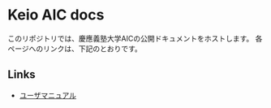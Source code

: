 # Keio AIC docs
このリポジトリでは、慶應義塾大学AICの公開ドキュメントをホストします。
各ページへのリンクは、下記のとおりです。

## Links
- [ユーザマニュアル](/user_manual)